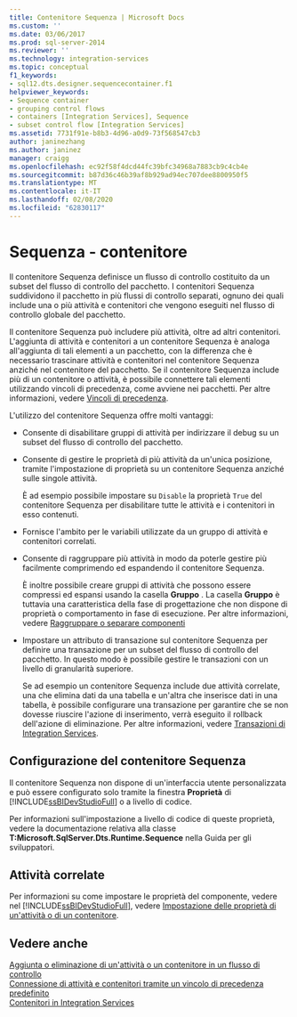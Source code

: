 ```yaml
---
title: Contenitore Sequenza | Microsoft Docs
ms.custom: ''
ms.date: 03/06/2017
ms.prod: sql-server-2014
ms.reviewer: ''
ms.technology: integration-services
ms.topic: conceptual
f1_keywords:
- sql12.dts.designer.sequencecontainer.f1
helpviewer_keywords:
- Sequence container
- grouping control flows
- containers [Integration Services], Sequence
- subset control flow [Integration Services]
ms.assetid: 7731f91e-b8b3-4d96-a0d9-73f568547cb3
author: janinezhang
ms.author: janinez
manager: craigg
ms.openlocfilehash: ec92f58f4dcd44fc39bfc34968a7883cb9c4cb4e
ms.sourcegitcommit: b87d36c46b39af8b929ad94ec707dee8800950f5
ms.translationtype: MT
ms.contentlocale: it-IT
ms.lasthandoff: 02/08/2020
ms.locfileid: "62830117"
---
```

# <a name="sequence-container"></a>Sequenza - contenitore
  Il contenitore Sequenza definisce un flusso di controllo costituito da un subset del flusso di controllo del pacchetto. I contenitori Sequenza suddividono il pacchetto in più flussi di controllo separati, ognuno dei quali include una o più attività e contenitori che vengono eseguiti nel flusso di controllo globale del pacchetto.  
  
 Il contenitore Sequenza può includere più attività, oltre ad altri contenitori. L'aggiunta di attività e contenitori a un contenitore Sequenza è analoga all'aggiunta di tali elementi a un pacchetto, con la differenza che è necessario trascinare attività e contenitori nel contenitore Sequenza anziché nel contenitore del pacchetto. Se il contenitore Sequenza include più di un contenitore o attività, è possibile connettere tali elementi utilizzando vincoli di precedenza, come avviene nei pacchetti. Per altre informazioni, vedere [Vincoli di precedenza](precedence-constraints.md).  
  
 L'utilizzo del contenitore Sequenza offre molti vantaggi:  
  
-   Consente di disabilitare gruppi di attività per indirizzare il debug su un subset del flusso di controllo del pacchetto.  
  
-   Consente di gestire le proprietà di più attività da un'unica posizione, tramite l'impostazione di proprietà su un contenitore Sequenza anziché sulle singole attività.  
  
     È ad esempio possibile impostare su `Disable` la proprietà `True` del contenitore Sequenza per disabilitare tutte le attività e i contenitori in esso contenuti.  
  
-   Fornisce l'ambito per le variabili utilizzate da un gruppo di attività e contenitori correlati.  
  
-   Consente di raggruppare più attività in modo da poterle gestire più facilmente comprimendo ed espandendo il contenitore Sequenza.  
  
     È inoltre possibile creare gruppi di attività che possono essere compressi ed espansi usando la casella **Gruppo** . La casella **Gruppo** è tuttavia una caratteristica della fase di progettazione che non dispone di proprietà o comportamento in fase di esecuzione. Per altre informazioni, vedere [Raggruppare o separare componenti](../group-or-ungroup-components.md)  
  
-   Impostare un attributo di transazione sul contenitore Sequenza per definire una transazione per un subset del flusso di controllo del pacchetto. In questo modo è possibile gestire le transazioni con un livello di granularità superiore.  
  
     Se ad esempio un contenitore Sequenza include due attività correlate, una che elimina dati da una tabella e un'altra che inserisce dati in una tabella, è possibile configurare una transazione per garantire che se non dovesse riuscire l'azione di inserimento, verrà eseguito il rollback dell'azione di eliminazione. Per altre informazioni, vedere [Transazioni di Integration Services](../integration-services-transactions.md).  
  
## <a name="configuration-of-the-sequence-container"></a>Configurazione del contenitore Sequenza  
 Il contenitore Sequenza non dispone di un'interfaccia utente personalizzata e può essere configurato solo tramite la finestra **Proprietà** di [!INCLUDE[ssBIDevStudioFull](../../includes/ssbidevstudiofull-md.md)] o a livello di codice.  
  
 Per informazioni sull'impostazione a livello di codice di queste proprietà, vedere la documentazione relativa alla classe **T:Microsoft.SqlServer.Dts.Runtime.Sequence** nella Guida per gli sviluppatori.  
  
## <a name="related-tasks"></a>Attività correlate  
 Per informazioni su come impostare le proprietà del componente, vedere nel [!INCLUDE[ssBIDevStudioFull](../../includes/ssbidevstudiofull-md.md)], vedere [Impostazione delle proprietà di un'attività o di un contenitore](../set-the-properties-of-a-task-or-container.md).  
  
## <a name="see-also"></a>Vedere anche  
 [Aggiunta o eliminazione di un'attività o un contenitore in un flusso di controllo](add-or-delete-a-task-or-a-container-in-a-control-flow.md)   
 [Connessione di attività e contenitori tramite un vincolo di precedenza predefinito](../connect-tasks-and-containers-by-using-a-default-precedence-constraint.md)   
 [Contenitori in Integration Services](integration-services-containers.md)  
  
  
